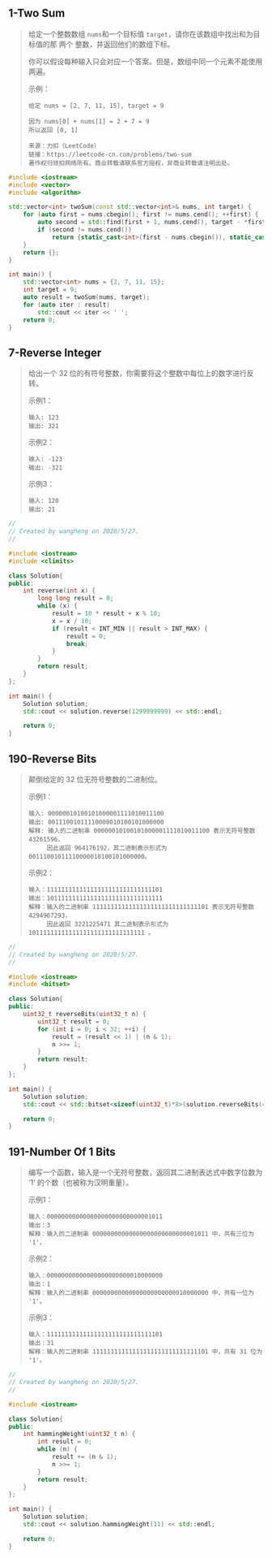 ## 1-Two Sum

> 给定一个整数数组 `nums`和一个目标值 `target`，请你在该数组中找出和为目标值的那 两个 整数，并返回他们的数组下标。
>
> 你可以假设每种输入只会对应一个答案。但是，数组中同一个元素不能使用两遍。
>
> 示例：
>
> ```
> 给定 nums = [2, 7, 11, 15], target = 9
> 
> 因为 nums[0] + nums[1] = 2 + 7 = 9
> 所以返回 [0, 1]
> 
> 来源：力扣（LeetCode）
> 链接：https://leetcode-cn.com/problems/two-sum
> 著作权归领扣网络所有。商业转载请联系官方授权，非商业转载请注明出处。
> ```

```c++
#include <iostream>
#include <vector>
#include <algorithm>

std::vector<int> twoSum(const std::vector<int>& nums, int target) {
    for (auto first = nums.cbegin(); first != nums.cend(); ++first) {
        auto second = std::find(first + 1, nums.cend(), target - *first);
        if (second != nums.cend())
            return {static_cast<int>(first - nums.cbegin()), static_cast<int>(second - nums.cbegin())};
    }
    return {};
}

int main() {
    std::vector<int> nums = {2, 7, 11, 15};
    int target = 9;
    auto result = twoSum(nums, target);
    for (auto iter : result)
        std::cout << iter << ' ';
    return 0;
}
```

## 7-Reverse Integer

> 给出一个 32 位的有符号整数，你需要将这个整数中每位上的数字进行反转。
>
> 示例1：
>
> ```
> 输入: 123
> 输出: 321
> ```
>
> 示例2：
>
> ```
> 输入: -123
> 输出: -321
> ```
>
> 示例3：
>
> ```
> 输入: 120
> 输出: 21
> ```

```c++
//
// Created by wangheng on 2020/5/27.
//

#include <iostream>
#include <climits>

class Solution{
public:
    int reverse(int x) {
        long long result = 0;
        while (x) {
            result = 10 * result + x % 10;
            x = x / 10;
            if (result < INT_MIN || result > INT_MAX) {
                result = 0;
                break;
            }
        }
        return result;
    }
};

int main() {
    Solution solution;
    std::cout << solution.reverse(1299999999) << std::endl;

    return 0;
}
```

## 190-Reverse Bits

> 颠倒给定的 32 位无符号整数的二进制位。
>
> 示例1：
>
> ```
> 输入: 00000010100101000001111010011100
> 输出: 00111001011110000010100101000000
> 解释: 输入的二进制串 00000010100101000001111010011100 表示无符号整数 43261596，
>      因此返回 964176192，其二进制表示形式为 00111001011110000010100101000000。
> ```
>
> 示例2：
>
> ```
> 输入：11111111111111111111111111111101
> 输出：10111111111111111111111111111111
> 解释：输入的二进制串 11111111111111111111111111111101 表示无符号整数 4294967293，
>      因此返回 3221225471 其二进制表示形式为 10111111111111111111111111111111 。
> ```

```c++
//
// Created by wangheng on 2020/5/27.
//

#include <iostream>
#include <bitset>

class Solution{
public:
    uint32_t reverseBits(uint32_t n) {
        uint32_t result = 0;
        for (int i = 0; i < 32; ++i) {
            result = (result << 1) | (n & 1);
            n >>= 1;
        }
        return result;
    }
};

int main() {
    Solution solution;
    std::cout << std::bitset<sizeof(uint32_t)*8>(solution.reverseBits(43261596)) << std::endl;

    return 0;
}
```

## 191-Number Of 1 Bits

> 编写一个函数，输入是一个无符号整数，返回其二进制表达式中数字位数为 ‘1’ 的个数（也被称为汉明重量）。
>
> 示例1：
>
> ```
> 输入：00000000000000000000000000001011
> 输出：3
> 解释：输入的二进制串 00000000000000000000000000001011 中，共有三位为 '1'。
> ```
>
> 示例2：
>
> ```
> 输入：00000000000000000000000010000000
> 输出：1
> 解释：输入的二进制串 00000000000000000000000010000000 中，共有一位为 '1'。
> ```
>
> 示例3：
>
> ```
> 输入：11111111111111111111111111111101
> 输出：31
> 解释：输入的二进制串 11111111111111111111111111111101 中，共有 31 位为 '1'。
> ```

```c++
//
// Created by wangheng on 2020/5/27.
//

#include <iostream>

class Solution{
public:
    int hammingWeight(uint32_t n) {
        int result = 0;
        while (n) {
            result += (n & 1);
            n >>= 1;
        }
        return result;
    }
};

int main() {
    Solution solution;
    std::cout << solution.hammingWeight(11) << std::endl;

    return 0;
}
```

